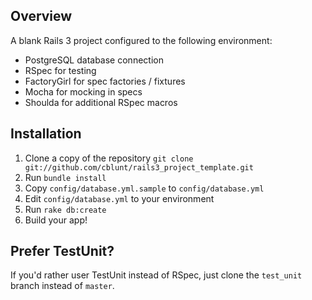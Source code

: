 ## Overview
A blank Rails 3 project configured to the following environment:

  * PostgreSQL database connection
  * RSpec for testing
  * FactoryGirl for spec factories / fixtures
  * Mocha for mocking in specs
  * Shoulda for additional RSpec macros

## Installation
  1. Clone a copy of the repository `git clone git://github.com/cblunt/rails3_project_template.git`
  2. Run `bundle install`
  3. Copy `config/database.yml.sample` to `config/database.yml`
  4. Edit `config/database.yml` to your environment
  5. Run `rake db:create`
  6. Build your app!

## Prefer TestUnit?
If you'd rather user TestUnit instead of RSpec, just clone the `test_unit` branch instead of `master`.
